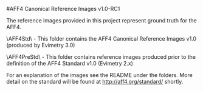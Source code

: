 #AFF4 Canonical Reference Images v1.0-RC1

The reference images provided in this project represent ground truth for the AFF4.

\AFF4Std\ 		- This folder contains the AFF4 Canonical Reference Images v1.0 (produced by Evimetry 3.0)

\AFF4PreStd\	- This folder contains reference images produced prior to the definition of the AFF4 Standard v1.0 (Evimetry 2.x)

 For an explanation of the images see the README under the folders. 
 More detail on the standard will be found at http://aff4.org/standard/ shortly.
 




